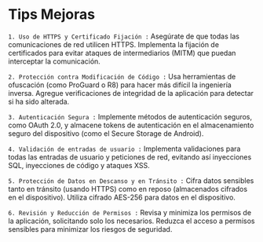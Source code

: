 # Tips Mejoras

`1. Uso de HTTPS y Certificado Fijación :`
Asegúrate de que todas las comunicaciones de red utilicen HTTPS. Implementa la fijación de certificados para evitar ataques de intermediarios (MITM) que puedan interceptar la comunicación.

`2. Protección contra Modificación de Código :`
Usa herramientas de ofuscación (como ProGuard o R8) para hacer más difícil la ingeniería inversa. Agregue verificaciones de integridad de la aplicación para detectar si ha sido alterada.

`3. Autenticación Segura :`
Implemente métodos de autenticación seguros, como OAuth 2.0, y almacene tokens de autenticación en el almacenamiento seguro del dispositivo (como el Secure Storage de Android).

`4. Validación de entradas de usuario :`
Implementa validaciones para todas las entradas de usuario y peticiones de red, evitando así inyecciones SQL, inyecciones de código y ataques XSS.

`5. Protección de Datos en Descanso y en Tránsito :`
Cifra datos sensibles tanto en tránsito (usando HTTPS) como en reposo (almacenados cifrados en el dispositivo). Utiliza cifrado AES-256 para datos en el dispositivo.

`6. Revisión y Reducción de Permisos :`
Revisa y minimiza los permisos de la aplicación, solicitando solo los necesarios. Reduzca el acceso a permisos sensibles para minimizar los riesgos de seguridad.
